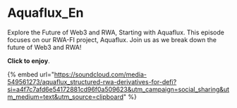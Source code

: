 # Aquaflux\_En

Explore the Future of Web3 and RWA, Starting with Aquaflux. This episode focuses on our RWA-FI project, Aquaflux. Join us as we break down the future of Web3 and RWA!&#x20;

**Click to enjoy**.

{% embed url="https://soundcloud.com/media-549561273/aquaflux_structured-rwa-derivatives-for-defi?si=a4f7c7afd6e54172881cd96f0a509623&utm_campaign=social_sharing&utm_medium=text&utm_source=clipboard" %}




